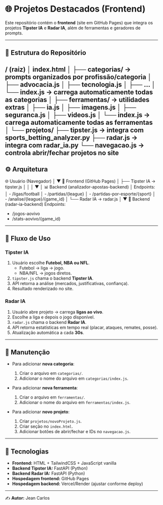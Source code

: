 # 🌐 Projetos Destacados (Frontend)

Este repositório contém o **frontend** (site em GitHub Pages) que integra os projetos **Tipster IA** e **Radar IA**, além de ferramentas e geradores de prompts.

---

## 📂 Estrutura do Repositório
/ (raiz)
│ index.html
│
├── categorias/ → prompts organizados por profissão/categoria
│ ├── advocacia.js
│ ├── tecnologia.js
│ ├── ...
│ └── index.js → carrega automaticamente todas as categorias
│
├── ferramentas/ → utilidades extras
│ ├── ia.js
│ ├── imagens.js
│ ├── seguranca.js
│ ├── videos.js
│ └── index.js → carrega automaticamente todas as ferramentas
│
└── projetos/
├── tipster.js → integra com sports_betting_analyzer.py
├── radar.js → integra com radar_ia.py
└── navegacao.js → controla abrir/fechar projetos no site
---

## ⚙️ Arquitetura
🌐 Usuário (Navegador)
│
▼
📱 Frontend (GitHub Pages)
│
├── Tipster IA → tipster.js
│ │
│ ▼
│ 📊 Backend (analizador-apostas-backend)
│ Endpoints:
│ - /ligas/football
│ - /partidas/{league}
│ - /partidas-por-esporte/{sport}
│ - /analise/{league}/{game_id}
│
└── Radar IA → radar.js
│
▼
📡 Backend (radar-ia-backend)
Endpoints:
- /jogos-aovivo
- /stats-aovivo/{game_id}

---

## 🚀 Fluxo de Uso

### Tipster IA
1. Usuário escolhe **Futebol, NBA ou NFL**.  
   - Futebol → liga → jogo.  
   - NBA/NFL → jogos diretos.  
2. `tipster.js` chama o backend **Tipster IA**.  
3. API retorna a análise (mercados, justificativas, confiança).  
4. Resultado renderizado no site.

### Radar IA
1. Usuário abre projeto → carrega **ligas ao vivo**.  
2. Escolhe a liga e depois o jogo disponível.  
3. `radar.js` chama o backend **Radar IA**.  
4. API retorna estatísticas em tempo real (placar, ataques, remates, posse).  
5. Atualização automática a cada **30s**.

---

## 🔧 Manutenção

- Para adicionar **nova categoria**:
  1. Criar o arquivo em `categorias/`.
  2. Adicionar o nome do arquivo em `categorias/index.js`.

- Para adicionar **nova ferramenta**:
  1. Criar o arquivo em `ferramentas/`.
  2. Adicionar o nome do arquivo em `ferramentas/index.js`.

- Para adicionar **novo projeto**:
  1. Criar `projetos/novoProjeto.js`.
  2. Criar seção no `index.html`.
  3. Adicionar botões de abrir/fechar e IDs no `navegacao.js`.

---

## 📌 Tecnologias

- **Frontend:** HTML + TailwindCSS + JavaScript vanilla  
- **Backend Tipster IA:** FastAPI (Python)  
- **Backend Radar IA:** FastAPI (Python)  
- **Hospedagem frontend:** GitHub Pages  
- **Hospedagem backend:** Vercel/Render (ajustar conforme deploy)

---

✍️ **Autor:** Jean Carlos  
